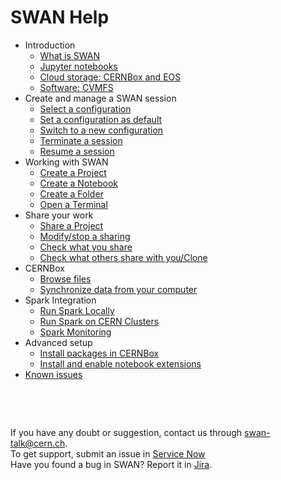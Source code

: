 # SWAN Help

* Introduction
    * [What is SWAN](intro/what_is.md)
    * [Jupyter notebooks](intro/jupyter.md)
    * [Cloud storage: CERNBox and EOS](intro/cernbox.md)
    * [Software: CVMFS](intro/cvmfs.md)
* Create and manage a SWAN session
    * [Select a configuration](session/select.md)
    * [Set a configuration as default](session/set_default.md)
    * [Switch to a new configuration](session/switch.md)
    * [Terminate a session](session/terminate.md)
    * [Resume a session](session/resume.md)
* Working with SWAN
    * [Create a Project](swan/create_proj.md)
    * [Create a Notebook](swan/create_notebook.md)
    * [Create a Folder](swan/create_folder.md)
    * [Open a Terminal](swan/open_terminal.md)
* Share your work
    * [Share a Project](share/how_to.md)
    * [Modify/stop a sharing](share/modify.md)
    * [Check what you share](share/being_shared.md)
    * [Check what others share with you/Clone](share/shared_with_me.md)
* CERNBox
    * [Browse files](cernbox/browse.md)
    * [Synchronize data from your computer](cernbox/sync_files.md)
* Spark Integration
    * [Run Spark Locally](spark/local.md)
    * [Run Spark on CERN Clusters](spark/clusters.md)
    * [Spark Monitoring](spark/monitoring.md)
* Advanced setup
    * [Install packages in CERNBox](advanced/install_packages.md)
    * [Install and enable notebook extensions](advanced/enable_extensions.md)
* [Known issues](issues.md)

&nbsp;

&nbsp;

If you have any doubt or suggestion, contact us through [swan-talk@cern.ch](mailto:swan-talk@cern.ch).
<br>To get support, submit an issue in [Service Now](https://cern.service-now.com/service-portal/function.do?name=swan)
<br>Have you found a bug in SWAN? Report it in [Jira](https://its.cern.ch/jira/browse/UCA).